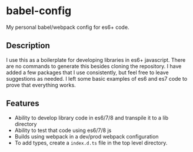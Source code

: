 # babel-config
My personal babel/webpack config for es6+ code.

## Description
I use this as a boilerplate for developing libraries in es6+ javascript. There are no commands to generate this besides cloning the repository. I have added a few packages that I use consistently, but feel free to leave suggestions as needed. I left some basic examples of es6 and es7 code to prove that everything works.

## Features
* Ability to develop library code in es6/7/8 and transpile it to a lib directory
* Ability to test that code using es6/7/8 js
* Builds using webpack in a dev/prod webpack configuration
* To add types, create a `index.d.ts` file in the top level directory.